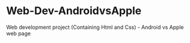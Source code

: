 # Web-Dev-AndroidvsApple
Web development project (Containing Html and Css) - Android vs Apple web page
